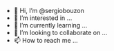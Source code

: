 - 👋 Hi, I’m @sergiobouzon
- 👀 I’m interested in ...
- 🌱 I’m currently learning ...
- 💞️ I’m looking to collaborate on ...
- 📫 How to reach me ...

<!---
sergiobouzon/sergiobouzon is a ✨ special ✨ repository because its `README.md` (this file) appears on your GitHub profile.
You can click the Preview link to take a look at your changes.
--->
